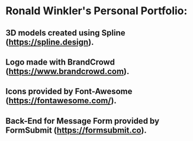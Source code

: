 # Ronald Winkler's Personal Portfolio:



## 3D models created using Spline (https://spline.design).
## Logo made with BrandCrowd (https://www.brandcrowd.com).
## Icons provided by Font-Awesome (https://fontawesome.com/).
## Back-End for Message Form provided by FormSubmit (https://formsubmit.co).